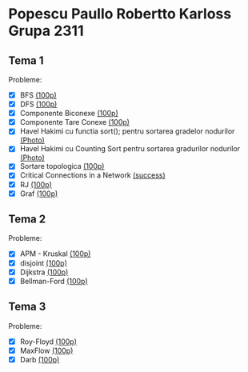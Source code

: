 # Popescu Paullo Robertto Karloss Grupa 2311

## Tema 1 
Probleme: 
- [x] BFS [(100p)](https://infoarena.ro/job_detail/2797664?action=view-source)
- [x] DFS [(100p)](https://infoarena.ro/job_detail/2797669?action=view-source)
- [x] Componente Biconexe [(100p)](https://infoarena.ro/job_detail/2797675?action=view-source)
- [x] Componente Tare Conexe [(100p)](https://infoarena.ro/job_detail/2797676?action=view-source)
- [x] Havel Hakimi cu functia sort(); pentru sortarea gradelor nodurilor [(Photo)](https://imgur.com/noJMXa9)
- [x] Havel Hakimi cu Counting Sort pentru sortarea gradurilor nodurilor [(Photo)](https://imgur.com/noJMXa9)
- [x] Sortare topologica [(100p)](https://infoarena.ro/job_detail/2797552?action=view-source)
- [x] Critical Connections in a Network [(success)](https://leetcode.com/problems/critical-connections-in-a-network/)
- [x] RJ [(100p)](https://www.infoarena.ro/job_detail/2799509)
- [x] Graf [(100p)](https://www.infoarena.ro/job_detail/2800679)

## Tema 2
Probleme:
- [x] APM - Kruskal [(100p)](https://infoarena.ro/job_detail/2807085?action=view-source)
- [x] disjoint [(100p)](https://infoarena.ro/job_detail/2807108?action=view-source)
- [x] Dijkstra [(100p)](https://infoarena.ro/job_detail/2807148?action=view-source)
- [x] Bellman-Ford [(100p)](https://infoarena.ro/job_detail/2807149?action=view-source)

## Tema 3
Probleme:
- [x] Roy-Floyd [(100p)](https://infoarena.ro/job_detail/2814187?action=view-source)
- [x] MaxFlow [(100p)](https://infoarena.ro/job_detail/2814451?action=view-source)
- [x] Darb [(100p)](https://infoarena.ro/job_detail/2814352?action=view-source)